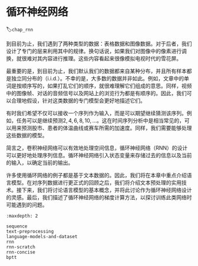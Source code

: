 # 循环神经网络
:label:`chap_rnn`

到目前为止，我们遇到了两种类型的数据：表格数据和图像数据。对于后者，我们设计了专门的层来利用其中的规律。换句话说，如果我们对图像中的像素进行调换，就很难对其内容进行推理。这些内容看起来很像模拟电视时代的雪花屏。

最重要的是，到目前为止，我们默认我们的数据都来自某种分布，并且所有样本都是独立同分布的（i.i.d.）。不幸的是，大多数的数据并非如此。例如，文章中的单词是按顺序写的，如果打乱它们的顺序，就很难理解它们组成的意思。同样，视频中的图像帧、对话的音频信号以及网站上的浏览行为都是有顺序的。因此，我们可以合理地假设，针对这类数据的专门模型会更好地描述它们。

有时我们希望不仅可以接收一个序列作为输入，而是可以期望继续猜测该序列。例如，任务可以是继续预测$2, 4, 6, 8, 10, \ldots$。这在时间序列分析中是相当常见的，可以用来预测股市、患者的体温曲线或赛车所需的加速度。同样，我们需要能够处理这些数据的模型。

简言之，卷积神经网络可以有效地处理空间信息，循环神经网络（RNN）的设计可以更好地处理序列信息。循环神经网络引入状态变量来存储过去的信息以及当前的输入，以确定当前的输出。

许多使用循环网络的例子都是基于文本数据的。因此，我们将在本章中重点介绍语言模型。在对序列数据进行更正式的回顾之后，我们将介绍文本预处理的实用技术。接下来，我们将讨论语言模型的基本概念，并将此讨论作为循环神经网络设计的灵感。最后，我们描述了循环神经网络的梯度计算方法，以探讨训练此类网络时可能遇到的问题。

```toc
:maxdepth: 2

sequence
text-preprocessing
language-models-and-dataset
rnn
rnn-scratch
rnn-concise
bptt
```
